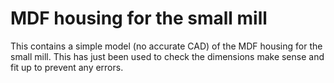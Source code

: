 # MDF housing for the small mill

This contains a simple model (no accurate CAD) of the MDF housing for the
small mill. This has just been used to check the dimensions make sense and
fit up to prevent any errors.
